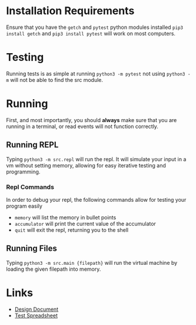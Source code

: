 # Installation Requirements

Ensure that you have the `getch` and `pytest` python modules installed `pip3 install getch` and `pip3 install pytest`
will work on most computers.

# Testing

Running tests is as simple at running `python3 -m pytest` not using `python3 -m` will not be able to find the src
module.

# Running

First, and most importantly, you should **always** make sure that you are running in a terminal, or read events will not
function correctly.

## Running REPL

Typing `python3 -m src.repl` will run the repl. It will simulate your input in a vm without setting memory, allowing for
easy iterative testing and programming.

### Repl Commands

In order to debug your repl, the following commands allow for testing your program easily

- `memory` will list the memory in bullet points
- `accumulator` will print the current value of the accumulator
- `quit` will exit the repl, returning you to the shell

## Running Files

Typing `python3 -m src.main {filepath}` will run the virtual machine by loading the given filepath into memory.

# Links

- [Design Document](DESIGN.md)
- [Test Spreadsheet](https://docs.google.com/spreadsheets/d/1QTb8sKVDeXY4Bi7FBApc3YbCMB7P11IFhFzOigon37I/edit?usp=sharing)